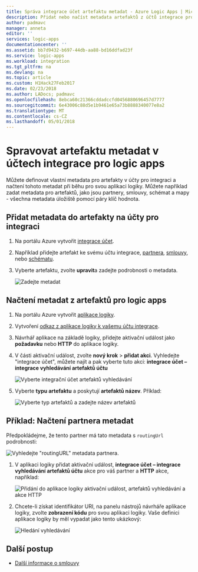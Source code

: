 ```yaml
---
title: Správa integrace účet artefaktu metadat - Azure Logic Apps | Microsoft Docs
description: Přidat nebo načíst metadata artefaktů z účtů integrace pro Azure Logic Apps
author: padmavc
manager: anneta
editor: ''
services: logic-apps
documentationcenter: ''
ms.assetid: bb7d9432-b697-44db-aa88-bd16ddfad23f
ms.service: logic-apps
ms.workload: integration
ms.tgt_pltfrm: na
ms.devlang: na
ms.topic: article
ms.custom: H1Hack27Feb2017
ms.date: 02/23/2018
ms.author: LADocs; padmavc
ms.openlocfilehash: 8ebca60c21366cddadccfd0456880696457d7777
ms.sourcegitcommit: 6e43006c88d5e1b9461e65a73b8888340077e8a2
ms.translationtype: MT
ms.contentlocale: cs-CZ
ms.lasthandoff: 05/01/2018
---
```

# <a name="manage-artifact-metadata-in-integration-accounts-for-logic-apps"></a>Spravovat artefaktu metadat v účtech integrace pro logic apps

Můžete definovat vlastní metadata pro artefakty v účty pro integraci a načtení tohoto metadat při běhu pro svou aplikaci logiky. Můžete například zadat metadata pro artefaktů, jako jsou partnery, smlouvy, schémat a mapy - všechna metadata úložiště pomocí páry klíč hodnota. 

## <a name="add-metadata-to-artifacts-in-integration-accounts"></a>Přidat metadata do artefakty na účty pro integraci

1. Na portálu Azure vytvořit [integrace účet](logic-apps-enterprise-integration-create-integration-account.md).

2. Například přidejte artefakt ke svému účtu integrace, [partnera](logic-apps-enterprise-integration-partners.md), [smlouvy](logic-apps-enterprise-integration-agreements.md), nebo [schématu](logic-apps-enterprise-integration-schemas.md).

3. Vyberte artefaktu, zvolte **upravit**a zadejte podrobnosti o metadata.

   ![Zadejte metadat](media/logic-apps-enterprise-integration-metadata/image1.png)

## <a name="retrieve-metadata-from-artifacts-for-logic-apps"></a>Načtení metadat z artefaktů pro logic apps

1. Na portálu Azure vytvořit [aplikace logiky](quickstart-create-first-logic-app-workflow.md).

2. Vytvoření [odkaz z aplikace logiky k vašemu účtu integrace](logic-apps-enterprise-integration-create-integration-account.md#link-account). 

3. Návrhář aplikace na základě logiky, přidejte aktivační událost jako **požadavku** nebo **HTTP** do aplikace logiky.

4. V části aktivační událost, zvolte **nový krok** > **přidat akci**. Vyhledejte "integrace účet", můžete najít a pak vyberte tuto akci: **integrace účet – integrace vyhledávání artefaktů účtu**

   ![Vyberte integrační účet artefaktů vyhledávání](media/logic-apps-enterprise-integration-metadata/image2.png)

5. Vyberte **typu artefaktu** a poskytují **artefaktů název**. Příklad:

   ![Vyberte typ artefaktů a zadejte název artefaktů](media/logic-apps-enterprise-integration-metadata/image3.png)

## <a name="example-retrieve-partner-metadata"></a>Příklad: Načtení partnera metadat

Předpokládejme, že tento partner má tato metadata s `routingUrl` podrobnosti:

![Vyhledejte "routingURL" metadata partnera.](media/logic-apps-enterprise-integration-metadata/image6.png)

1. V aplikaci logiky přidat aktivační událost, **integrace účet – integrace vyhledávání artefaktů účtu** akce pro váš partner a **HTTP** akce, například:

   ![Přidání do aplikace logiky aktivační událost, artefaktů vyhledávání a akce HTTP](media/logic-apps-enterprise-integration-metadata/image4.png)

2. Chcete-li získat identifikátor URI, na panelu nástrojů návrháře aplikace logiky, zvolte **zobrazení kódu** pro svou aplikaci logiky. Vaše definici aplikace logiky by měl vypadat jako tento ukázkový:

   ![Hledání vyhledávání](media/logic-apps-enterprise-integration-metadata/image5.png)

## <a name="next-steps"></a>Další postup

* [Další informace o smlouvy](logic-apps-enterprise-integration-agreements.md)
